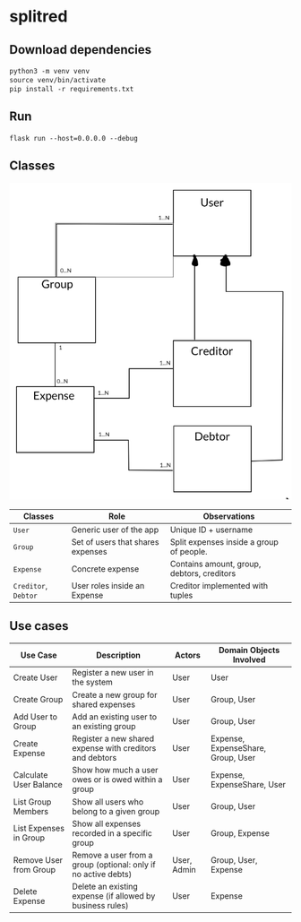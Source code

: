 # splitred

## Download dependencies

```
python3 -m venv venv
source venv/bin/activate
pip install -r requirements.txt
```

## Run
```
flask run --host=0.0.0.0 --debug
```

## Classes

![Simple Class Diagram](simpleclassdiagram.png)

| Classes              | Role                                      | Observations                                |
| -------------------- | ----------------------------------------- | ------------------------------------------- |
| `User`               | Generic user of the app                   | Unique ID + username                        |
| `Group`              | Set of users that shares expenses         | Split expenses inside a group of people.    |
| `Expense`            | Concrete expense                          | Contains amount, group, debtors, creditors  |
| `Creditor`, `Debtor` | User roles inside an Expense              | Creditor implemented with tuples            |


## Use cases

| Use Case                     | Description                                                           | Actors            | Domain Objects Involved     |
|------------------------------|-----------------------------------------------------------------------|-------------------|-----------------------------|
| Create User                  | Register a new user in the system                                     | User              | User                        |
| Create Group                 | Create a new group for shared expenses                                | User              | Group, User                 |
| Add User to Group            | Add an existing user to an existing group                             | User              | Group, User                 |
| Create Expense               | Register a new shared expense with creditors and debtors              | User              | Expense, ExpenseShare, Group, User |
| Calculate User Balance       | Show how much a user owes or is owed within a group                   | User              | Expense, ExpenseShare, User |
| List Group Members           | Show all users who belong to a given group                            | User              | Group, User                 |
| List Expenses in Group       | Show all expenses recorded in a specific group                        | User              | Group, Expense              |
| Remove User from Group       | Remove a user from a group (optional: only if no active debts)        | User, Admin       | Group, User, Expense        |
| Delete Expense               | Delete an existing expense (if allowed by business rules)             | User              | Expense                     |
